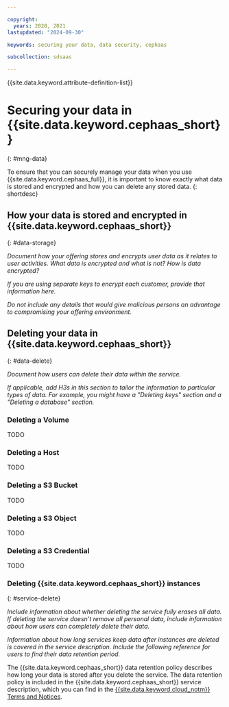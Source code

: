 ```yaml
---

copyright:
  years: 2020, 2021
lastupdated: "2024-09-30"

keywords: securing your data, data security, cephaas

subcollection: sdsaas

---
```


{{site.data.keyword.attribute-definition-list}}



# Securing your data in {{site.data.keyword.cephaas_short}}
{: #mng-data}



To ensure that you can securely manage your data when you use {{site.data.keyword.cephaas_full}}, it is important to know exactly what data is stored and encrypted and how you can delete any stored data. 
{: shortdesc}



## How your data is stored and encrypted in {{site.data.keyword.cephaas_short}}
{: #data-storage}

_Document how your offering stores and encrypts user data as it relates to user activities. What data is encrypted and what is not? How is data encrypted?_

_If you are using separate keys to encrypt each customer, provide that information here._

_Do not include any details that would give malicious persons an advantage to compromising your offering environment._





## Deleting your data in {{site.data.keyword.cephaas_short}}
{: #data-delete}

_Document how users can delete their data within the service._

_If applicable, add H3s in this section to tailor the information to particular types of data. For example, you might have a "Deleting keys" section and a "Deleting a database" section._

### Deleting a Volume

TODO

### Deleting a Host

TODO

### Deleting a S3 Bucket

TODO

### Deleting a S3 Object

TODO

### Deleting a S3 Credential

TODO


### Deleting {{site.data.keyword.cephaas_short}} instances
{: #service-delete}

_Include information about whether deleting the service fully erases all data. If deleting the service doesn't remove all personal data, include information about how users can completely delete their data._

_Information about how long services keep data after instances are deleted is covered in the service description. Include the following reference for users to find their data retention period._

The {{site.data.keyword.cephaas_short}} data retention policy describes how long your data is stored after you delete the service. The data retention policy is included in the {{site.data.keyword.cephaas_short}} service description, which you can find in the [{{site.data.keyword.cloud_notm}} Terms and Notices](/docs/overview?topic=overview-terms).
